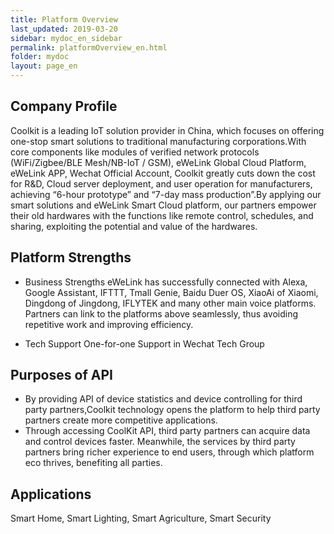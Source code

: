 ```yaml
---
title: Platform Overview
last_updated: 2019-03-20
sidebar: mydoc_en_sidebar
permalink: platformOverview_en.html
folder: mydoc
layout: page_en
---
```


## Company Profile

Coolkit is a leading IoT solution provider in China, which focuses on offering one-stop smart solutions to traditional manufacturing corporations.With core components like modules of verified network protocols (WiFi/Zigbee/BLE Mesh/NB-IoT / GSM), eWeLink Global Cloud Platform, eWeLink APP, Wechat Official Account, Coolkit greatly cuts down the cost for R&D, Cloud server deployment, and user operation for manufacturers, achieving “6-hour prototype” and “7-day mass production”.By applying our smart solutions and eWeLink Smart Cloud platform, our partners empower their old hardwares with the functions like remote control, schedules, and sharing, exploiting the potential and value of the hardwares.
  
## Platform Strengths
- Business Strengths
  eWeLink has successfully connected with Alexa, Google Assistant, IFTTT, Tmall Genie, Baidu Duer OS, XiaoAi of Xiaomi, Dingdong of Jingdong, IFLYTEK and many other main voice platforms. Partners can link to the platforms above seamlessly, thus avoiding repetitive work and improving efficiency.
  
- Tech Support
  One-for-one Support in Wechat Tech Group
  
## Purposes of API
 - By providing API of device statistics and device controlling for third party partners,Coolkit technology opens the platform to help third party partners create more competitive applications.
 - Through accessing CoolKit API, third party partners can acquire data and control devices faster. Meanwhile, the services by third party partners bring richer experience to end users, through which platform eco thrives, benefiting all parties.
 
## Applications
Smart Home, Smart Lighting, Smart Agriculture, Smart Security


